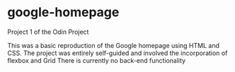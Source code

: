 # google-homepage
Project 1 of the Odin Project

This was a basic reproduction of the Google homepage using HTML and CSS.
The project was entirely self-guided and involved the incorporation of flexbox and Grid
There is currently no back-end functionality